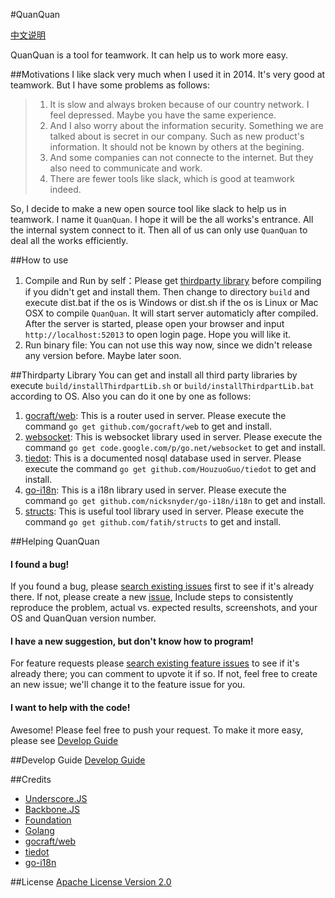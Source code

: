 #QuanQuan

[中文说明](README_cn.md)

QuanQuan is a tool for teamwork. It can help us to work more easy.

##Motivations
I like slack very much when I used it in 2014. It's very good at teamwork. But I have some problems as follows:
>1. It is slow and always broken because of our country network. I feel depressed. Maybe you have the same experience.
>2. And I also worry about the information security. Something we are talked about is secret in our company. Such as new product's information. It should not be known by others at the begining. 
>3. And some companies can not connecte to the internet. But they also need to communicate and work.
>4. There are fewer tools like slack, which is good at teamwork indeed.

So, I decide to make a new open source tool like slack to help us in teamwork. I name it `QuanQuan`. I hope it will be the all works's entrance. All the internal system connect to it. Then all of us can only use `QuanQuan` to deal all the works efficiently.

##How to use
1. Compile and Run by self：Please get [thirdparty library](#thirdparty) before compiling if you didn't get and install them. Then change to directory `build` and execute dist.bat if the os is Windows or dist.sh if the os is Linux or Mac OSX to compile `QuanQuan`. It will start server automaticly after compiled. After the server is started, please open your browser and input `http://localhost:52013` to open login page. Hope you will like it.
2. Run binary file: You can not use this way now, since we didn't release any version before. Maybe later soon. 

##<a name="thirdparty" id="thirdparty">Thirdparty Library</a>
You can get and install all third party libraries by execute `build/installThirdpartLib.sh` or `build/installThirdpartLib.bat` according to OS. Also you can do it one by one as follows:

1. [gocraft/web](https://github.com/gocraft/web): This is a router used in server. Please execute the command `go get github.com/gocraft/web` to get and install.
2. [websocket](https://code.google.com/p/go.net/websocket): This is websocket library used in server. Please execute the command `go get code.google.com/p/go.net/websocket` to get and install.
3. [tiedot](https://github.com/HouzuoGuo/tiedot):  This is a documented nosql database used in server. Please execute the command `go get github.com/HouzuoGuo/tiedot` to get and install.
4. [go-i18n](https://github.com/nicksnyder/go-i18n): This is a i18n library used in server. Please execute the command `go get github.com/nicksnyder/go-i18n/i18n` to get and install.
5. [structs](https://github.com/fatih/structs): This is useful tool library used in server. Please execute the command `go get github.com/fatih/structs` to get and install.

##Helping QuanQuan

#### I found a bug!

If you found a bug, please [search existing issues](https://github.com/anzhihun/quanquan/issues) first  to
see if it's already there. If not, please create a new [issue](https://github.com/anzhihun/quanquan/issues), Include steps to consistently reproduce the problem, actual vs. expected results, screenshots, and your OS and
QuanQuan version number. 

#### I have a new suggestion, but don't know how to program!

For feature requests please [search existing feature issues](https://github.com/anzhihun/quanquan/issues) to
see if it's already there; you can comment to upvote it if so. If not, feel free to create an new issue; we'll
change it to the feature issue for you.

#### I want to help with the code!

Awesome! Please feel free to push your request. To make it more easy, please see [Develop Guide](#developGuide)

##<a name="developGuide" id="developGuide">Develop Guide</a>
[Develop Guide](https://github.com/anzhihun/quanquan/wiki/Develop-Guide)

##Credits
* [Underscore.JS](http://underscorejs.org/)
* [Backbone.JS](http://backbonejs.org/)
* [Foundation](http://foundation.zurb.com/)
* [Golang](https://golang.org/)
* [gocraft/web](https://github.com/gocraft/web)
* [tiedot](https://github.com/HouzuoGuo/tiedot)
* [go-i18n](github.com/nicksnyder/go-i18n)

##License
[Apache License Version 2.0](LICENSE)
